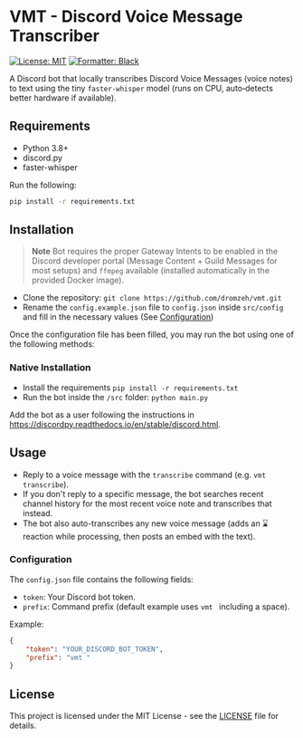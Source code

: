 # VMT - Discord Voice Message Transcriber

[![License: MIT](https://img.shields.io/badge/license-MIT-blueviolet.svg)](https://github.com/dromzeh/vmt)
[![Formatter: Black](https://img.shields.io/badge/formatter-Black-lightgrey.svg)](https://black.readthedocs.io/en/stable/)

A Discord bot that locally transcribes Discord Voice Messages (voice notes) to text using the tiny `faster-whisper` model (runs on CPU, auto‑detects better hardware if available).

## Requirements

- Python 3.8+
- discord.py
- faster-whisper

Run the following:

```bash
pip install -r requirements.txt
```

## Installation

> **Note**
> Bot requires the proper Gateway Intents to be enabled in the Discord developer portal (Message Content + Guild Messages for most setups) and `ffmpeg` available (installed automatically in the provided Docker image).

- Clone the repository: `git clone https://github.com/dromzeh/vmt.git`
- Rename the `config.example.json` file to `config.json` inside `src/config` and fill in the necessary values (See [Configuration](#configuration)) 

Once the configuration file has been filled, you may run the bot using one of the following methods:

### Native Installation

- Install the requirements `pip install -r requirements.txt`
- Run the bot inside the `/src` folder: `python main.py`

Add the bot as a user following the instructions in <https://discordpy.readthedocs.io/en/stable/discord.html>.

## Usage

- Reply to a voice message with the `transcribe` command (e.g. `vmt transcribe`).
- If you don't reply to a specific message, the bot searches recent channel history for the most recent voice note and transcribes that instead.
- The bot also auto-transcribes any new voice message (adds an ⌛ reaction while processing, then posts an embed with the text).

### Configuration

The `config.json` file contains the following fields:

- `token`: Your Discord bot token.
- `prefix`: Command prefix (default example uses `vmt ` including a space).

Example:

```json
{
    "token": "YOUR_DISCORD_BOT_TOKEN",
    "prefix": "vmt "
}
```

## License

This project is licensed under the MIT License - see the [LICENSE](LICENSE) file for details.
